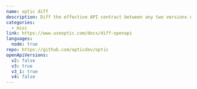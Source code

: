 ```yaml
---
name: optic diff
description: Diff the effective API contract between any two versions of your OpenAPI description. Exit 1 on breaking changes.
categories:
  - misc
link: https://www.useoptic.com/docs/diff-openapi
languages:
  node: true
repo: https://github.com/opticdev/optic
openApiVersions:
  v2: false
  v3: true
  v3_1: true
  v4: false
---
```

